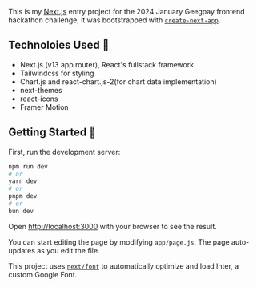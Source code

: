 This is my [Next.js](https://nextjs.org/) entry project for the 2024 January Geegpay frontend hackathon challenge, it was bootstrapped with [`create-next-app`](https://github.com/vercel/next.js/tree/canary/packages/create-next-app).

## Technoloies Used 🔗

- Next.js (v13 app router), React's fullstack framework
- Tailwindcss for styling
- Chart.js and react-chart.js-2(for chart data implementation)
- next-themes
- react-icons
- Framer Motion

## Getting Started 🥷

First, run the development server:

```bash
npm run dev
# or
yarn dev
# or
pnpm dev
# or
bun dev
```

Open [http://localhost:3000](http://localhost:3000) with your browser to see the result.

You can start editing the page by modifying `app/page.js`. The page auto-updates as you edit the file.

This project uses [`next/font`](https://nextjs.org/docs/basic-features/font-optimization) to automatically optimize and load Inter, a custom Google Font.

